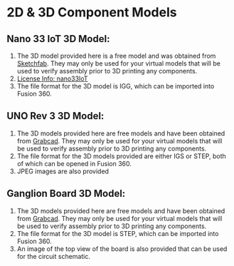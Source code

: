 # 2D & 3D Component Models

## Nano 33 IoT 3D Model:
1.  The 3D model provided here is a free model and was obtained from [Sketchfab](https://sketchfab.com/).   They may only be used for your virtual models that will be used to verify assembly prior to 3D printing any components.  
2.  [License Info:  nano33IoT](https://creativecommons.org/licenses/by-sa/4.0/)
3.  The file format for the 3D model is IGG, which can be imported into Fusion 360.

## UNO Rev 3 3D Model:
1.  The 3D models provided here are free models and have been obtained from [Grabcad](https://grabcad.com/).   They may only be used for your virtual models that will be used to verify assembly prior to 3D printing any components.  
2.  The file format for the 3D models provided are either IGS or STEP, both of which can be opened in Fusion 360.
3.  JPEG images are also provided

## Ganglion Board 3D Model:
1.  The 3D models provided here are free models and have been obtained from [Grabcad](https://grabcad.com/).   They may only be used for your virtual models that will be used to verify assembly prior to 3D printing any components.  
2.  The file format for the 3D model is STEP, which can be imported into Fusion 360.
3.  An image of the top view of the board is also provided that can be used for the circuit schematic.  
